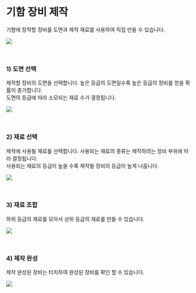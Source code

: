 # 기함 장비 제작

기함에 장착할 장비를 도면과 제작 재료를 사용하여 직접 만들 수 있습니다.

![](http://astrokings.s3.amazonaws.com/html/img/help/203_01slot.jpg)

<br>

### 1) 도면 선택

제작할 장비의 도면을 선택합니다. 높은 등급의 도면일수록 높은 등급의 장비를 얻을 확률이 증가합니다.<br>도면의 등급에 따라 소모되는 재료 수가 결정됩니다.

![](http://astrokings.s3.amazonaws.com/html/img/help/203_02blueprint.jpg)

<br>

### 2) 재료 선택

제작에 사용될 재료를 선택합니다. 사용되는 재료의 종류는 제작하려는 장비 부위에 따라 결정됩니다.<br>사용되는 재료의 등급이 높을 수록 제작될 장비의 등급이 높게 나옵니다.

![](http://astrokings.s3.amazonaws.com/html/img/help/203_03material.jpg)

<br>

### 3) 재료 조합

하위 등급의 재료를 모아서 상위 등급의 재료를 만들 수 있습니다.

![](http://astrokings.s3.amazonaws.com/html/img/help/203_04combine.jpg)

<br>

### 4) 제작 완성

제작 완성된 장비는 터치하여 완성된 장비를 확인 할 수 있습니다.

![](http://astrokings.s3.amazonaws.com/html/img/help/203_05result.jpg)

